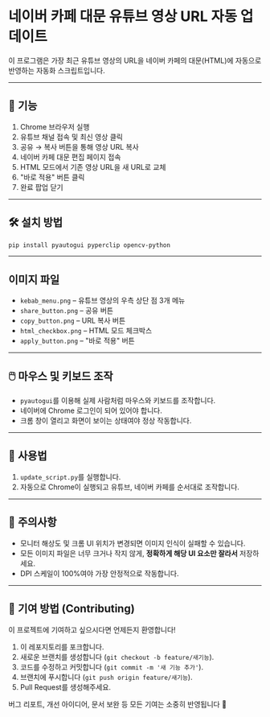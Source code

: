 # 네이버 카페 대문 유튜브 영상 URL 자동 업데이트

이 프로그램은 가장 최근 유튜브 영상의 URL을 네이버 카페의 대문(HTML)에 자동으로 반영하는 자동화 스크립트입니다.

---

## 🔧 기능

1. Chrome 브라우저 실행
2. 유튜브 채널 접속 및 최신 영상 클릭
3. 공유 → 복사 버튼을 통해 영상 URL 복사
4. 네이버 카페 대문 편집 페이지 접속
5. HTML 모드에서 기존 영상 URL을 새 URL로 교체
6. "바로 적용" 버튼 클릭
7. 완료 팝업 닫기

---

## 🛠️ 설치 방법

```bash
pip install pyautogui pyperclip opencv-python
```

---

## 이미지 파일

* `kebab_menu.png` – 유튜브 영상의 우측 상단 점 3개 메뉴
* `share_button.png` – 공유 버튼
* `copy_button.png` – URL 복사 버튼
* `html_checkbox.png` – HTML 모드 체크박스
* `apply_button.png` – "바로 적용" 버튼

---

## 🖱️ 마우스 및 키보드 조작

* `pyautogui`를 이용해 실제 사람처럼 마우스와 키보드를 조작합니다.
* 네이버에 Chrome 로그인이 되어 있어야 합니다.
* 크롬 창이 열리고 화면이 보이는 상태여야 정상 작동합니다.

---

## 🧪 사용법

1. `update_script.py`를 실행합니다.
2. 자동으로 Chrome이 실행되고 유튜브, 네이버 카페를 순서대로 조작합니다.

---

## 📌 주의사항

* 모니터 해상도 및 크롬 UI 위치가 변경되면 이미지 인식이 실패할 수 있습니다.
* 모든 이미지 파일은 너무 크거나 작지 않게, **정확하게 해당 UI 요소만 잘라서** 저장하세요.
* DPI 스케일이 100%여야 가장 안정적으로 작동합니다.
---

## 🤝 기여 방법 (Contributing)

이 프로젝트에 기여하고 싶으시다면 언제든지 환영합니다!

1. 이 레포지토리를 포크합니다.
2. 새로운 브랜치를 생성합니다 (`git checkout -b feature/새기능`).
3. 코드를 수정하고 커밋합니다 (`git commit -m '새 기능 추가'`).
4. 브랜치에 푸시합니다 (`git push origin feature/새기능`).
5. Pull Request를 생성해주세요.

버그 리포트, 개선 아이디어, 문서 보완 등 모든 기여는 소중히 반영됩니다 🙏
